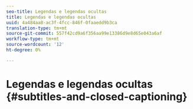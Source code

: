 ```yaml
---
seo-title: Legendas e legendas ocultas
title: Legendas e legendas ocultas
uuid: 4a484aa8-ac3f-4fcc-846f-0faaedd9b3ca
translation-type: tm+mt
source-git-commit: 557f42cd9a6f356aa99e13386d9e8d65e043a6af
workflow-type: tm+mt
source-wordcount: '12'
ht-degree: 0%

---
```



# Legendas e legendas ocultas {#subtitles-and-closed-captioning}
